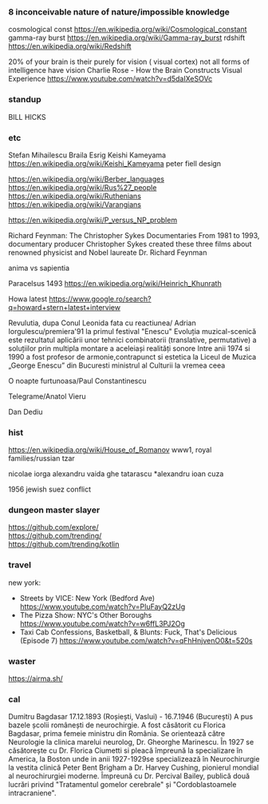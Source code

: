 
### 8 inconceivable nature of nature/impossible knowledge

cosmological const https://en.wikipedia.org/wiki/Cosmological_constant
gamma-ray burst https://en.wikipedia.org/wiki/Gamma-ray_burst
rdshift https://en.wikipedia.org/wiki/Redshift

20% of your brain is their purely for vision ( visual cortex)
not all forms of intelligence have vision
Charlie Rose - How the Brain Constructs Visual Experience
https://www.youtube.com/watch?v=d5daIXeSOVc

### standup

BILL HICKS  


### etc

Stefan Mihailescu Braila
Esrig
Keishi Kameyama https://en.wikipedia.org/wiki/Keishi_Kameyama
peter fiell design
 
https://en.wikipedia.org/wiki/Berber_languages
https://en.wikipedia.org/wiki/Rus%27_people
https://en.wikipedia.org/wiki/Ruthenians
https://en.wikipedia.org/wiki/Varangians

https://en.wikipedia.org/wiki/P_versus_NP_problem

Richard Feynman: The Christopher Sykes Documentaries
From 1981 to 1993, documentary producer Christopher Sykes created these three films about renowned physicist and Nobel laureate Dr. Richard Feynman

anima vs sapientia

Paracelsus 1493 
https://en.wikipedia.org/wiki/Heinrich_Khunrath

Howa latest https://www.google.ro/search?q=howard+stern+latest+interview

Revulutia, dupa Conul Leonida fata cu reactiunea/ Adrian Iorgulescu/premiera'91 la primul festival "Enescu" 
Evoluția muzical-scenică este rezultatul aplicării unor tehnici combinatorii (translative, permutative) 
a soluțiilor prin multipla montare a aceleiași realități sonore
Intre anii 1974 si 1990 a fost profesor de armonie,contrapunct si estetica la Liceul de Muzica „George Enescu” din Bucuresti
ministrul al Culturii la vremea ceea

O noapte furtunoasa/Paul Constantinescu

Telegrame/Anatol Vieru

Dan Dediu

### hist

https://en.wikipedia.org/wiki/House_of_Romanov
www1, royal families/russian tzar

nicolae iorga
alexandru vaida
ghe tatarascu
*alexandru ioan cuza

1956 jewish suez conflict

### dungeon master slayer
https://github.com/explore/  
https://github.com/trending/  
https://github.com/trending/kotlin  

### travel

new york:
 - Streets by VICE: New York (Bedford Ave) https://www.youtube.com/watch?v=PIuFayQ2zUg
 - The Pizza Show: NYC's Other Boroughs https://www.youtube.com/watch?v=w6ffL3PJ2Og
 - Taxi Cab Confessions, Basketball, & Blunts: Fuck, That's Delicious (Episode 7) https://www.youtube.com/watch?v=qFhHnjvenO0&t=520s

### waster

https://airma.sh/


### cal

Dumitru Bagdasar 17.12.1893 (Roșiești, Vaslui) - 16.7.1946 (București)
A pus bazele școlii românești de neurochirgie. A fost căsătorit cu Florica Bagdasar, prima femeie ministru din România.
Se orientează către Neurologie la clinica marelui neurolog, Dr. Gheorghe Marinescu.
În 1927 se căsătorește cu Dr. Florica Ciumetti si pleacă împreună la specializare în America, la Boston unde in anii 1927-1929se specializează în Neurochirurgie la vestita clinică Peter Bent Brigham a Dr. Harvey Cushing, pionierul mondial al neurochirurgiei moderne.
Împreună cu Dr. Percival Bailey, publică două lucrări privind "Tratamentul gomelor cerebrale" și "Cordoblastoamele intracraniene".

